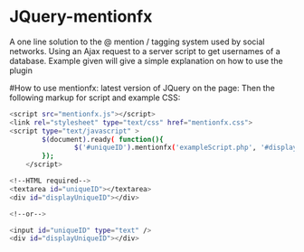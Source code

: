 # JQuery-mentionfx
A one line solution to the @ mention / tagging system used by social networks. Using an Ajax request to a server script to get usernames of a database. Example given will give a simple explanation on how to use the plugin


#How to use mentionfx:
latest version of JQuery on the page:
Then the following markup for script and example CSS:
```sh
<script src="mentionfx.js"></script>
<link rel="stylesheet" type="text/css" href="mentionfx.css">
<script type="text/javascript" >
		$(document).ready( function(){
      			$('#uniqueID').mentionfx('exampleScript.php', '#displayUniqueID');
		});
	</script>

<!--HTML required-->
<textarea id="uniqueID"></textarea>
<div id="displayUniqueID"></div>

<!--or-->

<input id="uniqueID" type="text" />
<div id="displayUniqueID"></div>
```
